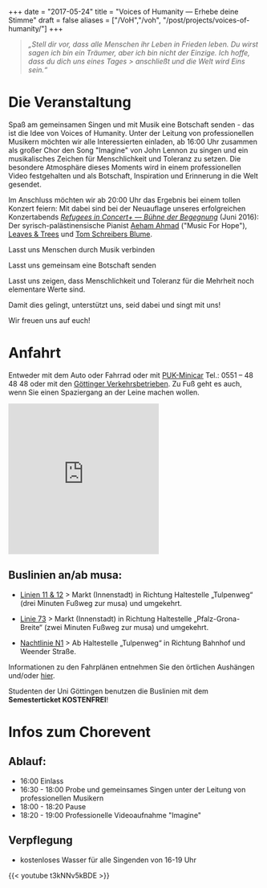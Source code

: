 +++
date = "2017-05-24"
title = "Voices of Humanity ― Erhebe deine Stimme"
draft = false
aliases = ["/VoH","/voh",
            "/post/projects/voices-of-humanity/"]
+++

> *„Stell dir vor, dass alle Menschen ihr Leben in Frieden leben. Du wirst sagen ich bin ein Träumer, aber ich bin nicht der Einzige. Ich hoffe, dass du dich uns eines Tages > anschließt und die Welt wird Eins sein.“*

# Die Veranstaltung

Spaß am gemeinsamen Singen und mit Musik eine Botschaft senden - das ist die Idee von Voices of Humanity. Unter der Leitung von professionellen Musikern möchten wir alle Interessierten einladen, ab 16:00 Uhr zusammen als großer Chor den Song "Imagine" von John Lennon zu singen und ein musikalisches Zeichen für Menschlichkeit und Toleranz zu setzen. Die besondere Atmosphäre dieses Moments wird in einem professionellen Video festgehalten und als Botschaft, Inspiration und Erinnerung in die Welt gesendet.

Im Anschluss möchten wir ab 20:00 Uhr das Ergebnis bei einem tollen Konzert feiern: Mit dabei sind bei der Neuauflage unseres erfolgreichen Konzertabends [*Refugees in Concert+ ― Bühne der Begegnung*](/projects/refugees-concert/) (Juni 2016): Der syrisch-palästinensische Pianist [Aeham Ahmad](http://www.aeham-ahmad.com) ("Music For Hope"), [Leaves & Trees](https://facebook.com/leavesandtrees/) und [Tom Schreibers Blume](https://facebook.com/TomSchreibersBlume/).

Lasst uns Menschen durch Musik verbinden

Lasst uns gemeinsam eine Botschaft senden

Lasst uns zeigen, dass Menschlichkeit und Toleranz für die Mehrheit noch elementare Werte sind.

Damit dies gelingt, unterstützt uns, seid dabei und singt mit uns!

Wir freuen uns auf euch!

# Anfahrt

Entweder mit dem Auto oder Fahrrad oder mit [PUK-Minicar](http://www.puk-minicar.de/) Tel.: 0551 – 48 48 48 oder mit den [Göttinger Verkehrsbetrieben](http://www.goevb.de/). Zu Fuß geht es auch, wenn Sie einen Spaziergang an der Leine machen wollen.

<iframe src="https://www.google.com/maps/embed?pb=!1m18!1m12!1m3!1d2480.9906214760817!2d9.91350931577154!3d51.55007097964212!2m3!1f0!2f0!3f0!3m2!1i1024!2i768!4f13.1!3m3!1m2!1s0x47a4d4d2b1d34365%3A0x900f7cbc37ee4dd2!2smusa+e.V.!5e0!3m2!1sde!2sde!4v1495581544708" width="300" height="300" frameborder="0" style="border:0" allowfullscreen></iframe>

## Buslinien an/ab musa:

- [Linien 11 & 12](http://musa.de/files/linien_11-12.pdf) > Markt (Innenstadt) in Richtung Haltestelle „Tulpenweg“ (drei Minuten Fußweg zur musa) und umgekehrt.

- [Linie 73](http://musa.de/files/linie_73.pdf) > Markt (Innenstadt) in Richtung Haltestelle „Pfalz-Grona-Breite“ (zwei Minuten Fußweg zur musa) und umgekehrt.

- [Nachtlinie N1](http://musa.de/files/linie_n1.pdf) > Ab Haltestelle „Tulpenweg“ in Richtung Bahnhof und Weender Straße.

Informationen zu den Fahrplänen entnehmen Sie den örtlichen Aushängen und/oder [hier](http://fahrplaner.vsninfo.de/hafas/query.exe/dn).

Studenten der Uni Göttingen benutzen die Buslinien mit dem **Semesterticket KOSTENFREI**!

# Infos zum Chorevent

## Ablauf:

- 16:00 Einlass
- 16:30 - 18:00 Probe und gemeinsames Singen unter der Leitung von professionellen Musikern
- 18:00 - 18:20 Pause
- 18:20 - 19:00 Professionelle Videoaufnahme "Imagine"

## Verpflegung
- kostenloses Wasser für alle Singenden von 16-19 Uhr

 {{< youtube t3kNNv5kBDE >}}
